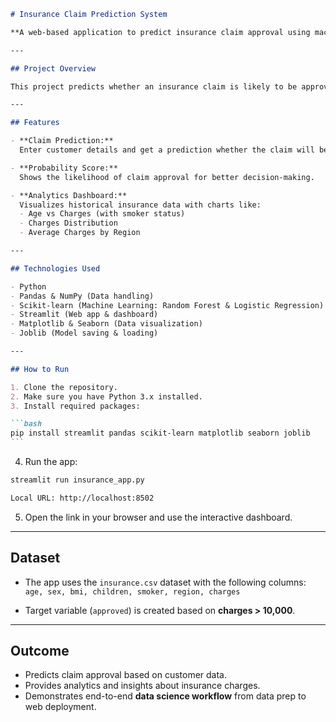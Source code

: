 ````markdown
# Insurance Claim Prediction System

**A web-based application to predict insurance claim approval using machine learning and interactive analytics.**

---

## Project Overview

This project predicts whether an insurance claim is likely to be approved based on customer details such as age, BMI, smoker status, number of children, and region. It also provides an **interactive dashboard** for data analytics and visualization.

---

## Features

- **Claim Prediction:**  
  Enter customer details and get a prediction whether the claim will be approved (high charges expected) or not.

- **Probability Score:**  
  Shows the likelihood of claim approval for better decision-making.

- **Analytics Dashboard:**  
  Visualizes historical insurance data with charts like:
  - Age vs Charges (with smoker status)
  - Charges Distribution
  - Average Charges by Region

---

## Technologies Used

- Python
- Pandas & NumPy (Data handling)
- Scikit-learn (Machine Learning: Random Forest & Logistic Regression)
- Streamlit (Web app & dashboard)
- Matplotlib & Seaborn (Data visualization)
- Joblib (Model saving & loading)

---

## How to Run

1. Clone the repository.
2. Make sure you have Python 3.x installed.
3. Install required packages:

```bash
pip install streamlit pandas scikit-learn matplotlib seaborn joblib
```
````

4. Run the app:

```bash
streamlit run insurance_app.py
```

```bash
Local URL: http://localhost:8502
```

5. Open the link in your browser and use the interactive dashboard.

---

## Dataset

- The app uses the `insurance.csv` dataset with the following columns:
  `age, sex, bmi, children, smoker, region, charges`

- Target variable (`approved`) is created based on **charges > 10,000**.

---

## Outcome

- Predicts claim approval based on customer data.
- Provides analytics and insights about insurance charges.
- Demonstrates end-to-end **data science workflow** from data prep to web deployment.

```

```
